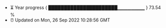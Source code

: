 - ⏳ Year progress { ██████████████████████▁▁▁▁▁▁▁▁ } 73.54 %
- ⏰ Updated on Mon, 26 Sep 2022 10:28:56 GMT

